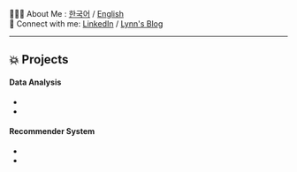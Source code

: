 
🙋🏻‍♀️ About Me : [한국어](#) / [English](#) <br>
🔗 Connect with me: [LinkedIn]() / [Lynn's Blog]()

---

## 💥 Projects

#### Data Analysis
-
-

#### Recommender System

-
-


